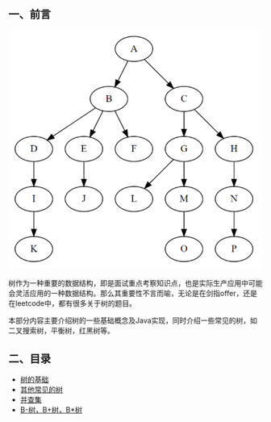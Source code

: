 ## 一、前言

![](../img/tree-1.png)

树作为一种重要的数据结构，即是面试重点考察知识点，也是实际生产应用中可能会灵活应用的一种数据结构。那么其重要性不言而喻，无论是在剑指offer，还是在leetcode中，都有很多关于树的题目。

本部分内容主要介绍树的一些基础概念及Java实现，同时介绍一些常见的树，如二叉搜索树，平衡树，红黑树等。

## 二、目录

- [树的基础](tree/tree-introduction.md)
- [其他常见的树](tree/other-tree.md)
- [并查集](tree/Union-Find.md)
- [B-树，B+树，B*树](tree/b-tree.md)